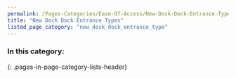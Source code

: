 ```yaml
---
permalink: /Pages-Categories/Ease-Of-Access/New-Dock-Dock-Entrance-Types
title: "New Dock Dock Entrance Types"
listed_page_category: "new_dock_dock_entrance_type"
---
```


### In this category:
{: .pages-in-page-category-lists-header}